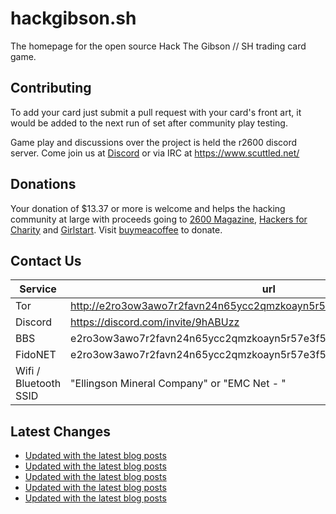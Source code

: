 # hackgibson.sh
The homepage for the open source Hack The Gibson // SH trading card game.


## Contributing

To add your card just submit a pull request with your card's front art, it would be added to the next run of set after community play testing.

Game play and discussions over the project is held the r2600 discord server. Come join us at [Discord](https://discord.com/invite/9hABUzz) or via IRC at https://www.scuttled.net/


## Donations

Your donation of $13.37 or more is welcome and helps the hacking community at large with proceeds going to [2600 Magazine](https://2600.com/), [Hackers for Charity](https://hackersforcharity.org) and [Girlstart](https://girlstart.org).  Visit [buymeacoffee](https://www.buymeacoffee.com/hackgibson.sh) to donate.


## Contact Us

Service | url
-|-
Tor | http://e2ro3ow3awo7r2favn24n65ycc2qmzkoayn5r57e3f56nvjwdcgg32ad.onion
Discord | https://discord.com/invite/9hABUzz
BBS | e2ro3ow3awo7r2favn24n65ycc2qmzkoayn5r57e3f56nvjwdcgg32ad.onion:23
FidoNET | e2ro3ow3awo7r2favn24n65ycc2qmzkoayn5r57e3f56nvjwdcgg32ad.onion:24554
Wifi / Bluetooth SSID | "Ellingson Mineral Company" or "EMC Net - <fidonet address>"

## Latest Changes
<!-- BLOG-POST-LIST:START -->
- [Updated with the latest blog posts](https://github.com/DFW2600/hackgibson.sh/commit/31eda9a972e505c4b42245ca71291adfd41f9f3f)
- [Updated with the latest blog posts](https://github.com/DFW2600/hackgibson.sh/commit/c6cda8cde84f0b3d1e17b662343fc0bb59cd331f)
- [Updated with the latest blog posts](https://github.com/DFW2600/hackgibson.sh/commit/1a19608c9e1912a4525b9142ed715e4018559cb4)
- [Updated with the latest blog posts](https://github.com/DFW2600/hackgibson.sh/commit/6b9e82fbb968b4567eba703993367a8b44c36720)
- [Updated with the latest blog posts](https://github.com/DFW2600/hackgibson.sh/commit/ca9b7280488e5604f360f72e4bda3d45220b175d)
<!-- BLOG-POST-LIST:END -->
